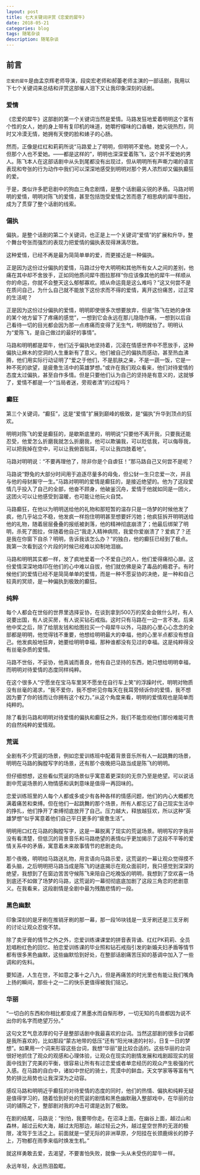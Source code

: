 ```yaml
---
layout: post
title: 七大关键词评赏《恋爱的犀牛》
date: 2018-05-21
categories: blog
tags: 随笔杂谈
description: 随笔杂谈
---
```


## 前言

`恋爱的犀牛`是由孟京辉老师导演，段奕宏老师和郝蕾老师主演的一部话剧，我用以下七个关键词来总结和评赏这部催人泪下又让我印象深刻的话剧。

### 爱情
《恋爱的犀牛》这部剧的第一个关键词当然是爱情。马路发狂地爱着明明这个富有个性的女人，她的身上带有复印机的味道，她嚼柠檬味的口香糖，她尖锐热烈，同时又冷漠无情，她拥有天使的脸和婊子的心肠。

然而，正像是红红和莉莉所说“马路爱上了明明，但明明不爱他。她爱另一个人，但那个人也不爱她。——都是这样的”，明明也深深爱着陈飞，这个并不爱她的男人。陈飞本人在这部话剧中从头到尾都没有出现过，但从明明所有声嘶力竭的语言表现和夸张的行为动作中我们可以深深地感受到明明对那个男人浓烈却又偏执癫狂的爱。

于是，类似许多肥皂剧中的狗血三角恋剧情，是整个话剧最尖锐的矛盾。马路对明明的爱情，明明对陈飞的爱情，甚至包括饱受爱情之苦而患了相思病的犀牛图拉，成为了贯穿了整个话剧的线索。

### 偏执
偏执，是整个话剧的第二个关键词，也正是上一个关键词“爱情”的扩展和升华，整个舞台夸张而强烈的表现力把爱情的偏执表现得淋漓尽致。

这种爱情，已经不再是最为简简单单的爱，而更接近是一种偏执。

正是因为这份过分偏执的爱情，马路过分夸大明明和其他所有女人之间的差别，他痛在其中却不舍放手，正如同他质问犀牛图拉那样“你应该像其他的犀牛一样顺从你的命运，你就不会整天这么郁郁寡欢。顺从命运竟是这么难吗？”这又何尝不是在质问自己，为什么自己就不能放下这份求而不得的爱情，离开这份痛苦，过正常的生活呢？

正是因为这份过分偏执的爱情，明明即使很多次想要放弃，但是“陈飞在她的身体的某个地方留下了疼痛的感觉”，一想到它会永远在那儿隐隐作痛，一想到以后自己看待一切的目光都会因为那一点疼痛而变得了无生气，明明就怕了。明明认为“爱陈飞，是自己做过的最好的事情”。

马路和明明都是犀牛，他们近乎偏执地坚持着，沉浸在情感世界中不愿放手，这种偏执让麻木的空洞的人生重新有了意义。他们被自己的偏执而感动，甚至热血沸腾，他们用实际行动证明了“爱之于他们，不是肌肤之亲，不是一蔬一饭，它是一种不死的欲望，是疲惫生活中的英雄梦想。”或许在我们观众看来，他们对待爱情的态度太过偏执，甚至自作多情。但是只要他们认为自己的坚持是有意义的，这就够了，爱情不都是一个“当局者迷，旁观者清”的过程吗？

### 癫狂
第三个关键词，“癫狂”，这是“爱情”扩展到巅峰的极致，是“偏执”升华到顶点的狂欢。

明明对陈飞的爱是癫狂的，是歇斯底里的，明明说“只要他不离开我，只要我还能忍受，他爱怎么折磨我就怎么折磨我，他可以欺骗我，可以贬低我，可以侮辱我，可以把我掉在空中，可以让我俯首贴耳，可以让我四肢着地”。

马路对明明说：“不要再理他了，除非你是个自虐狂！”那马路自己又何尝不是呢？

马路说“野兔的大部分时间用于追逐尽量多的母兔，但公豺一生只恋爱一次，并且与他的母豺厮守一生。”马路对明明的爱情是癫狂的，是接近绝望的。他为了这段爱情几乎投入了自己的全部，他奋不顾身，他破釜沉舟，爱情于他就如同是一团火，这团火可以让他感受到温暖，也可能让他玩火自焚。

马路癫狂，在他以为明明送给他的礼物和那短暂的温存只是一场梦的时候他发了疯，他几乎站立不稳，他发疯一样抱住明明甚至想要奸污她；他疯狂拆开明明送给他的礼物，随着层层叠叠的报纸被剥落，他的精神彻底崩溃了；他最后绑架了明明，杀死了图拉，伴随着他自己“我走入精神病院，我爱你爱崩溃了？爱疯了？还是我在你窗下自杀？明明，告诉我该怎么办？”的独白，他的癫狂已经到了极点。我第一次看到这个片段的时候已经难以抑制地泪崩。

马路和明明其实都一样，发了疯地爱着一个不爱自己的人，他们爱得痛彻心扉。这份爱情深深地烙印在他们的心中难以自拔，他们就仿佛是染了毒品的瘾君子。有时候他们的爱情已经不是简简单单的爱情，而是一种不愿妥协的决绝，是一种和自己较真的冥顽，是一种偏执到极致的癫狂。

### 纯粹
每个人都会在世俗的世界里选择妥协，在谈到拿到500万的奖金会做什么时，有人说要出国，有人说买房，有人说买钻石戒指。这时只有马路在一边一言不发。后来他中奖之后，除了给朋友钱和给图拉买一个母犀牛以外，马路的心里心心念念的全部都是明明，他觉得钱不重要，他想给明明最大的幸福，他的心里半点都没有想自己。他发疯般地狂奔，她要给明明幸福，那种谁都没有见过的幸福。这是纯粹得没有丝毫杂质的爱情。

马路不世俗，不妥协，他真诚而善良，他有自己坚持的东西，她只想给明明幸福，而明明对待爱情的态度同样纯粹。

在这个很多人“宁愿坐在宝马车里哭不愿坐在自行车上笑”的浮躁时代，明明对物质没有丝毫的渴求，“我不爱你，我不想听见你每天在我耳旁倾诉你的爱情，我不想因为要了你的钱而让你拥有这个权力。”从这个角度来看，明明的爱情观也是简单而纯粹的。

除了看到马路和明明对待爱情的偏执和癫狂之外，我们不能忽视他们那份难能可贵的自然纯粹的爱情观。
 
### 荒诞
全剧有不少荒诞的场景，例如恋爱训练班中配着背景音乐所有人一起跳舞的场景，明明在马路的胸膛写字的场景，还有那个夜晚把马路当成是陈飞的明明。

但仔细想想，这些看似荒诞的场景似乎寓意着更深刻的无奈乃至是绝望。可以说话剧中荒诞场景的人物情感和讽刺意味是值得一再回味的。

恋爱训练班里的人每个人都或多或少有各种各样的情感问题，他们的内心大概都充满着痛苦和束缚。但在他们一起跳舞的那个场景，所有人都忘记了自己现实生活中的挣扎，他们挣开了束缚彻底放开了自己。压力越大，释放越狂欢，所以这种“英雄梦想”似乎寓意着他们自己平日更多的“疲惫生活”。

明明用口红在马路的胸膛写字，这是一幕脱离了现实的荒诞场景。明明写的字我并没有看清楚，但低沉的背景音乐和马路绝望的表情似乎更加揭示了这段不平等的爱情关系中的矛盾，寓意着未来故事情节的悲剧走向。

那个夜晚，明明给马路送礼物，用言语向马路示爱，这荒诞的一幕让观众觉得摸不着头脑，之后明明把马路当成是陈飞的谜底揭示在观众面前时，我只感觉到深深的绝望，我想到了在窗边苦苦守候陈飞来陪自己吃晚饭的明明，我想到了空欢喜一场到底还不如做了场梦的马路，这荒诞的一幕彻彻底底加剧了这段三角恋的悲剧意义。在我看来，这段剧情是全剧中最为残酷悲情的一段。

### 黑色幽默
印象深刻的是牙刷在推销牙刷的那一幕，那一段16块钱是一支牙刷还是三支牙刷的讨论让观众忍俊不禁。

除了卖牙膏的情节之外之外，恋爱训练课课堂的拼音表背诵、红红PK莉莉、全员尬唱粉红色的回忆、拍恋爱训练课的毕业照和钻石戒指引发的新婚夫妇矛盾等情节都有很多黑色幽默，这些幽默恰到好处，在整部话剧痛苦压抑的基调中加入了一些调和的佐料。

要知道，人生在世，不如意之事十之八九，但是再痛苦的时光里也有能让我们嘴角上扬的瞬间，那些十之一二的快乐更值得被我们铭记。

### 华丽
“一切白的东西和你相比都变成了黑墨水而自惭形秽，一切无知的鸟兽都因为说不出你的名字而绝望万分。”

这句文艺气息浓厚的句子是整部话剧中我最喜欢的台词。当然这部剧的很多台词都是我所喜欢的，比如那段“蒙古地带的低压”还有“阳光味道的衬衫，日复一日的梦想”。如果用一个词来形容这些台词，我想“华丽”是比较合适的。这些华丽的台词很好地抓住了观众的观感和心理体验，让观众在现实的剧情发展和戏剧超现实的层面中找到了完美的平衡，很容易让所有有过恋爱或者单恋经历的观众产生极强的代入感。在马路的自白中，诸如中世纪的骑士，荒漠中的鲜血，天文学家等等富有气势的排比局势也让我深深为之动容。

感叹马路和明明近乎癫狂的对待爱情的态度的同时，他们的热情、偏执和纯粹无疑是值得学习的，随着恰到好处的荒诞的剧情和黑色幽默融入整部戏中，在华丽的台词的铺陈之下，整部剧对我的冲击可谓是达到了极致。

在剧的结尾，马路说：“别怕，我要带你走。在沼泽上面，在幽谷上面，越过山和森林，越过云和大海，越过太阳那边，越过轻云之外，越过星空世界的无涯的极限，凌驾于生活之上。前面就是一望无际的非洲草原，夕阳挂在长颈鹿绵长的脖子上，万物都在雨季来临时焕发生机。”

就这样勇敢去爱，去渴望，不要害怕失败，就像一头从未受伤的犀牛一样。

永远年轻，永远热泪盈眶。
